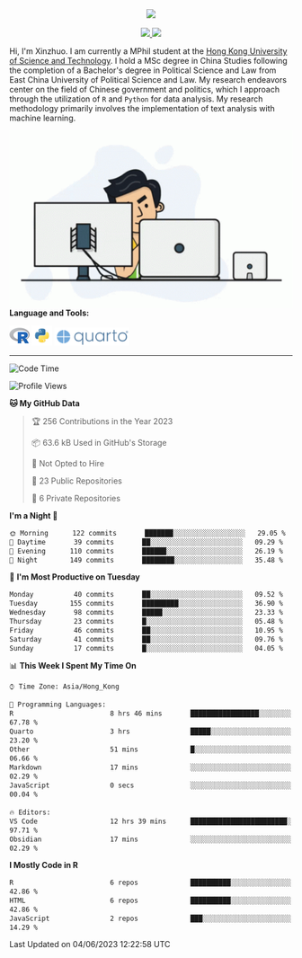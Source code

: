 <div align='center'>
<img src='https://readme-typing-svg.herokuapp.com?font=ubuntu&color=4d3900&center=true&lines=HKUST+Mphil+in+SOSC;Focus+on+China;Code+for+PoliSci'/>
</div>

<p align='center'>
 <a href='https://www.linkedin.com/in/xinzhuo-huang-5161011ba/' target='_blank'>
        <img src='https://img.shields.io/badge/linkedin%20-%230077B5.svg?&style=for-the-badge&logo=linkedin&logoColor=white'/>
    </a>
 <a href='https://twitter.com/HsinchoH' target='_blank'>
        <img src='https://img.shields.io/badge/Twitter-1DA1F2?style=for-the-badge&logo=twitter&logoColor=white'/>
    </a>
    </p>
    
Hi, I'm Xinzhuo. I am currently a MPhil student at the [Hong Kong University of Science and Technology](https://sosc.hkust.edu.hk/node/613). I hold a MSc degree in China Studies following the completion of a Bachelor's degree in Political Science and Law from East China University of Political Science and Law. My research endeavors center on the field of Chinese government and politics, which I approach through the utilization of `R` and `Python` for data analysis. My research methodology primarily involves the implementation of text analysis with machine learning.




<img align='right' src="https://github.com/xinzhuohkust/xinzhuohkust/blob/main/programmer.gif" width="590">



**Language and Tools:**  

<code><img height="36" src="https://raw.githubusercontent.com/github/explore/80688e429a7d4ef2fca1e82350fe8e3517d3494d/topics/r/r.png"></code>
<code><img height="36" src="https://raw.githubusercontent.com/github/explore/80688e429a7d4ef2fca1e82350fe8e3517d3494d/topics/python/python.png"></code>
<code><img height="32" src="https://github.com/quarto-dev/quarto-r/blob/main/man/figures/quarto.png"></code>

---
<!--START_SECTION:waka-->
![Code Time](http://img.shields.io/badge/Code%20Time-578%20hrs%2040%20mins-blue)

![Profile Views](http://img.shields.io/badge/Profile%20Views-14-blue)

**🐱 My GitHub Data** 

> 🏆 256 Contributions in the Year 2023
 > 
> 📦 63.6 kB Used in GitHub's Storage 
 > 
> 🚫 Not Opted to Hire
 > 
> 📜 23 Public Repositories 
 > 
> 🔑 6 Private Repositories  
 > 
**I'm a Night 🦉** 

```text
🌞 Morning      122 commits       ███████░░░░░░░░░░░░░░░░░░   29.05 % 
🌆 Daytime       39 commits       ██░░░░░░░░░░░░░░░░░░░░░░░   09.29 % 
🌃 Evening      110 commits       ██████░░░░░░░░░░░░░░░░░░░   26.19 % 
🌙 Night        149 commits       ████████░░░░░░░░░░░░░░░░░   35.48 % 

```
📅 **I'm Most Productive on Tuesday** 

```text
Monday          40 commits       ██░░░░░░░░░░░░░░░░░░░░░░░   09.52 % 
Tuesday        155 commits       █████████░░░░░░░░░░░░░░░░   36.90 % 
Wednesday       98 commits       █████░░░░░░░░░░░░░░░░░░░░   23.33 % 
Thursday        23 commits       █░░░░░░░░░░░░░░░░░░░░░░░░   05.48 % 
Friday          46 commits       ██░░░░░░░░░░░░░░░░░░░░░░░   10.95 % 
Saturday        41 commits       ██░░░░░░░░░░░░░░░░░░░░░░░   09.76 % 
Sunday          17 commits       █░░░░░░░░░░░░░░░░░░░░░░░░   04.05 % 

```


📊 **This Week I Spent My Time On** 

```text
⌚︎ Time Zone: Asia/Hong_Kong

💬 Programming Languages: 
R                        8 hrs 46 mins       █████████████████░░░░░░░░   67.78 % 
Quarto                   3 hrs               █████░░░░░░░░░░░░░░░░░░░░   23.20 % 
Other                    51 mins             █░░░░░░░░░░░░░░░░░░░░░░░░   06.66 % 
Markdown                 17 mins             ░░░░░░░░░░░░░░░░░░░░░░░░░   02.29 % 
JavaScript               0 secs              ░░░░░░░░░░░░░░░░░░░░░░░░░   00.04 % 

🔥 Editors: 
VS Code                  12 hrs 39 mins      ████████████████████████░   97.71 % 
Obsidian                 17 mins             ░░░░░░░░░░░░░░░░░░░░░░░░░   02.29 % 

```

**I Mostly Code in R** 

```text
R                        6 repos             ██████████░░░░░░░░░░░░░░░   42.86 % 
HTML                     6 repos             ██████████░░░░░░░░░░░░░░░   42.86 % 
JavaScript               2 repos             ███░░░░░░░░░░░░░░░░░░░░░░   14.29 % 

```



 Last Updated on 04/06/2023 12:22:58 UTC
<!--END_SECTION:waka-->
    
    
    
    
    
    
    
    
